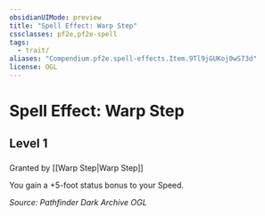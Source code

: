 ```yaml
---
obsidianUIMode: preview
title: "Spell Effect: Warp Step"
cssclasses: pf2e,pf2e-spell
tags:
  - trait/
aliases: "Compendium.pf2e.spell-effects.Item.9Tl9jGUKoj0wS73d"
license: OGL
---
```

# Spell Effect: Warp Step
## Level 1
### 






Granted by [[Warp Step|Warp Step]]

You gain a +5-foot status bonus to your Speed.

*Source: Pathfinder Dark Archive*
*OGL*